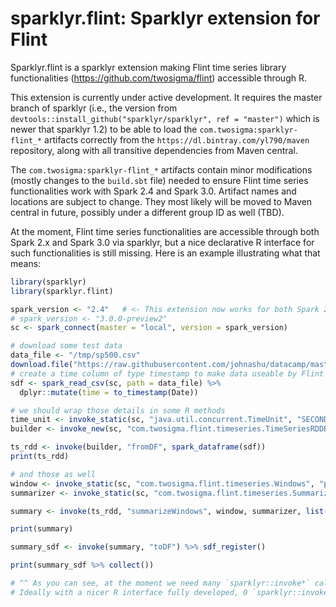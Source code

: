 # sparklyr.flint: Sparklyr extension for Flint

Sparklyr.flint is a sparklyr extension making Flint time series library functionalities (https://github.com/twosigma/flint) accessible through R.

This extension is currently under active development. It requires the master branch of sparklyr (i.e., the version from `devtools::install_github("sparklyr/sparklyr", ref = "master")` which is newer that sparklyr 1.2) to be able to load the `com.twosigma:sparklyr-flint_*` artifacts correctly from the `https://dl.bintray.com/yl790/maven` repository, along with all transitive dependencies from Maven central.

The `com.twosigma:sparklyr-flint_*` artifacts contain minor modifications (mostly changes to the `build.sbt` file) needed to ensure Flint time series functionalities work with Spark 2.4 and Spark 3.0. Artifact names and locations are subject to change. They most likely will be moved to Maven central in future, possibly under a different group ID as well (TBD).

At the moment, Flint time series functionalities are accessible through both Spark 2.x and Spark 3.0 via sparklyr, but a nice declarative R interface for such functionalities is still missing. Here is an example illustrating what that means:

``` r
library(sparklyr)
library(sparklyr.flint)

spark_version <- "2.4"   # <- This extension now works for both Spark 2.x and Spark 3.x
# spark_version <- "3.0.0-preview2"
sc <- spark_connect(master = "local", version = spark_version)

# download some test data
data_file <- "/tmp/sp500.csv"
download.file("https://raw.githubusercontent.com/johnashu/datacamp/master/sp500.csv", data_file)
# create a time column of type timestamp to make data useable by Flint
sdf <- spark_read_csv(sc, path = data_file) %>%
  dplyr::mutate(time = to_timestamp(Date))

# we should wrap those details in some R methods
time_unit <- invoke_static(sc, "java.util.concurrent.TimeUnit", "SECONDS")
builder <- invoke_new(sc, "com.twosigma.flint.timeseries.TimeSeriesRDDBuilder", TRUE, time_unit, "time")

ts_rdd <- invoke(builder, "fromDF", spark_dataframe(sdf))
print(ts_rdd)

# and those as well
window <- invoke_static(sc, "com.twosigma.flint.timeseries.Windows", "pastAbsoluteTime", "7day")
summarizer <- invoke_static(sc, "com.twosigma.flint.timeseries.Summarizers", "ewma", "Open", 0.05, "time", "1d", "legacy")

summary <- invoke(ts_rdd, "summarizeWindows", window, summarizer, list())

print(summary)

summary_sdf <- invoke(summary, "toDF") %>% sdf_register()

print(summary_sdf %>% collect())

# ^^ As you can see, at the moment we need many `sparklyr::invoke*` calls to accomplish something simple.
# Ideally with a nicer R interface fully developed, 0 `sparklyr::invoke*` call will be needed.
```
